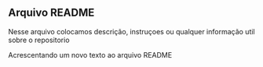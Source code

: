 ## **Arquivo README**
Nesse arquivo colocamos descrição, instruçoes ou qualquer informação util sobre o repositorio

Acrescentando um novo texto ao arquivo README